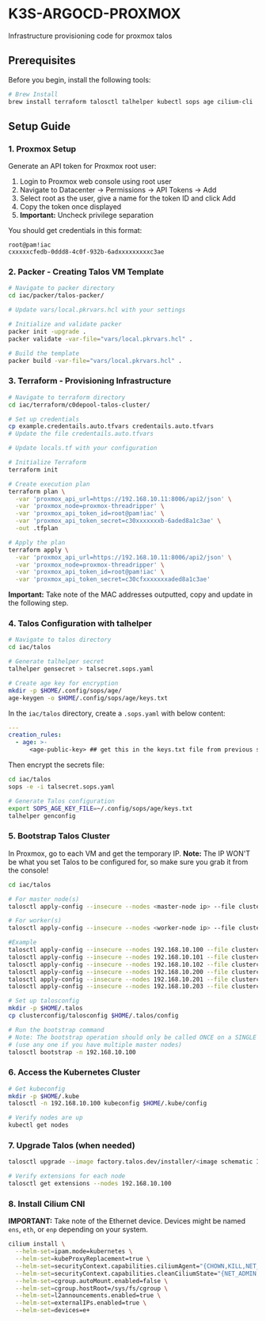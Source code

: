 # K3S-ARGOCD-PROXMOX

Infrastructure provisioning code for proxmox talos 

## Prerequisites

Before you begin, install the following tools:

```bash
# Brew Install
brew install terraform talosctl talhelper kubectl sops age cilium-cli
```

## Setup Guide

### 1. Proxmox Setup

Generate an API token for Proxmox root user:

1. Login to Proxmox web console using root user
2. Navigate to Datacenter → Permissions → API Tokens → Add
3. Select root as the user, give a name for the token ID and click Add
4. Copy the token once displayed
5. **Important:** Uncheck privilege separation

You should get credentials in this format:
```
root@pam!iac
cxxxxxcfedb-0ddd8-4c0f-932b-6adxxxxxxxxxc3ae
```

### 2. Packer - Creating Talos VM Template

```bash
# Navigate to packer directory
cd iac/packer/talos-packer/

# Update vars/local.pkrvars.hcl with your settings

# Initialize and validate packer
packer init -upgrade .
packer validate -var-file="vars/local.pkrvars.hcl" .

# Build the template
packer build -var-file="vars/local.pkrvars.hcl" .
```

### 3. Terraform - Provisioning Infrastructure

```bash
# Navigate to terraform directory
cd iac/terraform/c0depool-talos-cluster/

# Set up credentials
cp example.credentails.auto.tfvars credentails.auto.tfvars
# Update the file credentails.auto.tfvars

# Update locals.tf with your configuration

# Initialize Terraform
terraform init

# Create execution plan
terraform plan \
  -var 'proxmox_api_url=https://192.168.10.11:8006/api2/json' \
  -var 'proxmox_node=proxmox-threadripper' \
  -var 'proxmox_api_token_id=root@pam!iac' \
  -var 'proxmox_api_token_secret=c30xxxxxxxb-6aded8a1c3ae' \
  -out .tfplan

# Apply the plan
terraform apply \
  -var 'proxmox_api_url=https://192.168.10.11:8006/api2/json' \
  -var 'proxmox_node=proxmox-threadripper' \
  -var 'proxmox_api_token_id=root@pam!iac' \
  -var 'proxmox_api_token_secret=c30cfxxxxxxxaded8a1c3ae'
```

**Important:** Take note of the MAC addresses outputted, copy and update in the following step.

### 4. Talos Configuration with talhelper

```bash
# Navigate to talos directory
cd iac/talos

# Generate talhelper secret
talhelper gensecret > talsecret.sops.yaml

# Create age key for encryption
mkdir -p $HOME/.config/sops/age/
age-keygen -o $HOME/.config/sops/age/keys.txt
```

In the `iac/talos` directory, create a `.sops.yaml` with below content:

```yaml
---
creation_rules:
  - age: >-
      <age-public-key> ## get this in the keys.txt file from previous step
```

Then encrypt the secrets file:

```bash
cd iac/talos
sops -e -i talsecret.sops.yaml

# Generate Talos configuration
export SOPS_AGE_KEY_FILE=~/.config/sops/age/keys.txt
talhelper genconfig
```

### 5. Bootstrap Talos Cluster

In Proxmox, go to each VM and get the temporary IP. 
**Note:** The IP WON'T be what you set Talos to be configured for, so make sure you grab it from the console!

```bash
cd iac/talos

# For master node(s)
talosctl apply-config --insecure --nodes <master-node ip> --file clusterconfig/<master-config>.yaml

# For worker(s)
talosctl apply-config --insecure --nodes <worker-node ip> --file clusterconfig/<worker-config>.yaml

#Example
talosctl apply-config --insecure --nodes 192.168.10.100 --file clusterconfig/proxmox-talos-cluster-talos-cluster-control-00.yaml
talosctl apply-config --insecure --nodes 192.168.10.101 --file clusterconfig/proxmox-talos-cluster-talos-cluster-control-01.yaml
talosctl apply-config --insecure --nodes 192.168.10.102 --file clusterconfig/proxmox-talos-cluster-talos-cluster-control-02.yaml
talosctl apply-config --insecure --nodes 192.168.10.200 --file clusterconfig/proxmox-talos-cluster-talos-cluster-gpu-worker-00.yaml
talosctl apply-config --insecure --nodes 192.168.10.201 --file clusterconfig/proxmox-talos-cluster-talos-cluster-worker-01.yaml
talosctl apply-config --insecure --nodes 192.168.10.203 --file clusterconfig/proxmox-talos-cluster-talos-cluster-worker-02.yaml

# Set up talosconfig
mkdir -p $HOME/.talos
cp clusterconfig/talosconfig $HOME/.talos/config

# Run the bootstrap command
# Note: The bootstrap operation should only be called ONCE on a SINGLE control plane/master node
# (use any one if you have multiple master nodes)
talosctl bootstrap -n 192.168.10.100
```

### 6. Access the Kubernetes Cluster

```bash
# Get kubeconfig
mkdir -p $HOME/.kube
talosctl -n 192.168.10.100 kubeconfig $HOME/.kube/config

# Verify nodes are up
kubectl get nodes
```

### 7. Upgrade Talos (when needed)

```bash
talosctl upgrade --image factory.talos.dev/installer/<image schematic ID>:<talos version> --preserve --nodes "192.168.10.100,192.168.10.101,192.168.10.102,192.168.10.200,192.168.10.201,192.168.10.203"

# Verify extensions for each node
talosctl get extensions --nodes 192.168.10.100
```

### 8. Install Cilium CNI

**IMPORTANT:** Take note of the Ethernet device. Devices might be named `ens`, `eth`, or `enp` depending on your system.

```bash
cilium install \
  --helm-set=ipam.mode=kubernetes \
  --helm-set=kubeProxyReplacement=true \
  --helm-set=securityContext.capabilities.ciliumAgent="{CHOWN,KILL,NET_ADMIN,NET_RAW,IPC_LOCK,SYS_ADMIN,SYS_RESOURCE,DAC_OVERRIDE,FOWNER,SETGID,SETUID}" \
  --helm-set=securityContext.capabilities.cleanCiliumState="{NET_ADMIN,SYS_ADMIN,SYS_RESOURCE}" \
  --helm-set=cgroup.autoMount.enabled=false \
  --helm-set=cgroup.hostRoot=/sys/fs/cgroup \
  --helm-set=l2announcements.enabled=true \
  --helm-set=externalIPs.enabled=true \
  --helm-set=devices=e+
```